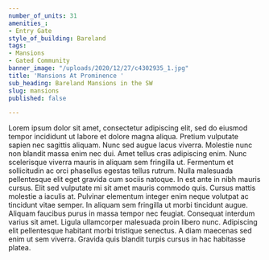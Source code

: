 ```yaml
---
number_of_units: 31
amenities_:
- Entry Gate
style_of_building: Bareland
tags:
- Mansions
- Gated Community
banner_image: "/uploads/2020/12/27/c4302935_1.jpg"
title: 'Mansions At Prominence '
sub_heading: Bareland Mansions in the SW
slug: mansions
published: false

---
```

Lorem ipsum dolor sit amet, consectetur adipiscing elit, sed do eiusmod tempor incididunt ut labore et dolore magna aliqua. Pretium vulputate sapien nec sagittis aliquam. Nunc sed augue lacus viverra. Molestie nunc non blandit massa enim nec dui. Amet tellus cras adipiscing enim. Nunc scelerisque viverra mauris in aliquam sem fringilla ut. Fermentum et sollicitudin ac orci phasellus egestas tellus rutrum. Nulla malesuada pellentesque elit eget gravida cum sociis natoque. In est ante in nibh mauris cursus. Elit sed vulputate mi sit amet mauris commodo quis. Cursus mattis molestie a iaculis at. Pulvinar elementum integer enim neque volutpat ac tincidunt vitae semper. In aliquam sem fringilla ut morbi tincidunt augue. Aliquam faucibus purus in massa tempor nec feugiat. Consequat interdum varius sit amet. Ligula ullamcorper malesuada proin libero nunc. Adipiscing elit pellentesque habitant morbi tristique senectus. A diam maecenas sed enim ut sem viverra. Gravida quis blandit turpis cursus in hac habitasse platea.